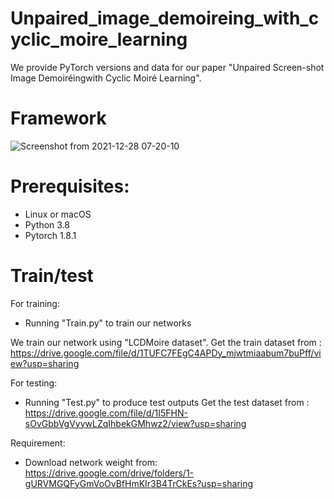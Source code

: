 # Unpaired_image_demoireing_with_cyclic_moire_learning

We provide PyTorch versions and data for our paper "Unpaired Screen-shot Image Demoiréingwith Cyclic Moiré Learning".


# Framework
![Screenshot from 2021-12-28 07-20-10](https://user-images.githubusercontent.com/63202656/147539505-78eb5065-c38d-429f-b2f8-960b8713ae5e.png)


# Prerequisites:
+ Linux or macOS
+ Python 3.8
+ Pytorch 1.8.1


# Train/test
For training:
+ Running "Train.py" to train our networks

We train our network using "LCDMoire dataset".
Get the train dataset from : https://drive.google.com/file/d/1TUFC7FEgC4APDy_mjwtmiaabum7buPff/view?usp=sharing

For testing:
+ Running "Test.py" to produce test outputs
Get the test dataset from : https://drive.google.com/file/d/1I5FHN-sOvGbbVgVyywLZqIhbekGMhwz2/view?usp=sharing

Requirement:
+ Download network weight from: https://drive.google.com/drive/folders/1-gURVMGQFyGmVoOvBfHmKIr3B4TrCkEs?usp=sharing
